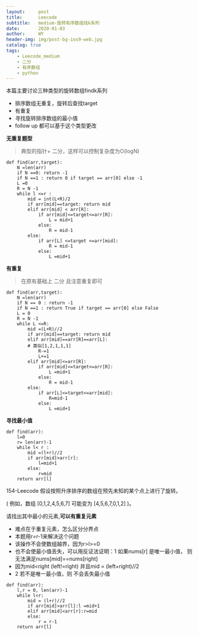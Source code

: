 ```yaml
---
layout:     post
title:      Leecode
subtitle:   medium-旋转有序数组找k系列
date:       2020-01-03
author:     WY
header-img: img/post-bg-ios9-web.jpg
catalog: true
tags:
    - Leecode_medium
    - 二分
    - 有序数组
    - python
---
```

本篇主要讨论三种类型的旋转数组findk系列
- 排序数组无重复，旋转后查找target
- 有重复
- 寻找旋转排序数组的最小值
- follow up 都可以基于这个类型更改

**无重复题型**
> 典型的指针+ 二分，这样可以控制复杂度为O(logN)

```
def find(arr,target):
    N =len(arr)
    if N ==0: return -1
    if N ==1 : return 0 if target == arr[0] else -1
    L =0
    R = N -1 
    while l <=r : 
        mid = int(L+R)/2
        if arr[mid]==target: return mid
        elif arr[mid] < arr[R]:
            if arr[mid]<=target<=arr[R]:
                L = mid+1
            else:
                R = mid-1
        else:
            if arr[L] <=target <=arr[mid]:
                R = mid-1
            else:
                L =mid+1
```

**有重复**
> 在原有基础上 二分 且注意重复即可

```
def find(arr,target):
    N =len(arr)
    if N == 0 : return -1
    if N ==1 : return True if target == arr[0] else False
    L = 0
    R = N -1
    while L <=R:
        mid =(L+R)//2
        if arr[mid]==target: return mid
        elif arr[mid]==arr[R]==arr[L]:
        # 类似[1,2,1,1,1]
            R-=1
            L+=1
        elif arr[mid]<=arr[R]:
            if arr[mid]<=target<=arr[R]:
                L =mid+1
            else:
                R = mid-1
        else:
            if arr[L]<=target<=arr[mid]:
                R=mid-1
            else:
                L =mid+1
```

**寻找最小值**
```
def find(arr):
    l=0
    r= len(arr)-1
    while l< r :
        mid =(l+r)//2
        if arr[mid]>arr[r]:
            l=mid+1
        else:
            r=mid
    return arr[l]
```
154-Leecode
假设按照升序排序的数组在预先未知的某个点上进行了旋转。

( 例如，数组 [0,1,2,4,5,6,7] 可能变为 [4,5,6,7,0,1,2] )。

请找出其中最小的元素,**可以有重复元素**

- 难点在于重复元素，怎么区分分界点
- 本题用r=r-1来解决这个问题
- 该操作不会使数组越界，因为r>l>=0
- 也不会使最小值丢失，可以用反证法证明：1 如果nums[r] 是唯一最小值， 则无法满足nums[mid]==nums[right]
- 因为mid<right (left!=right) 并且mid = (left+right)//2
- 2 若不是唯一最小值，则 不会丢失最小值

```
def find(arr):
    l,r = 0, len(arr)-1
    while l<r:
        mid = (l+r)//2
        if arr[mid]>arr[l]:l =mid+1
        elif arr[mid]<arr[r]:r=mid
        else:
            r = r-1
    return arr[l]
```